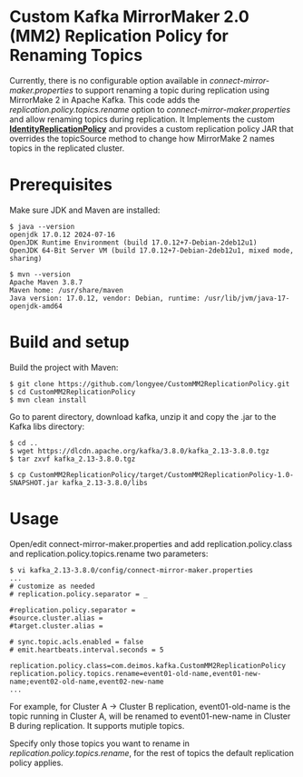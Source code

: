 # Custom Kafka MirrorMaker 2.0 (MM2) Replication Policy for Renaming Topics

Currently, there is no configurable option available in *connect-mirror-maker.properties* to support renaming a topic during replication using MirrorMake 2 in Apache Kafka. This code adds the *replication.policy.topics.rename* option to *connect-mirror-maker.properties* and allow renaming topics during replication.  It Implements the custom [**IdentityReplicationPolicy**](https://github.com/apache/kafka/blob/3.8.0/connect/mirror-client/src/main/java/org/apache/kafka/connect/mirror/IdentityReplicationPolicy.java) and provides a custom replication policy JAR that overrides the topicSource method to change how MirrorMake 2 names topics in the replicated cluster.

Prerequisites
=====

Make sure JDK and Maven are installed:
```
$ java --version
openjdk 17.0.12 2024-07-16
OpenJDK Runtime Environment (build 17.0.12+7-Debian-2deb12u1)
OpenJDK 64-Bit Server VM (build 17.0.12+7-Debian-2deb12u1, mixed mode, sharing)

$ mvn --version
Apache Maven 3.8.7
Maven home: /usr/share/maven
Java version: 17.0.12, vendor: Debian, runtime: /usr/lib/jvm/java-17-openjdk-amd64
```

Build and setup
=====
Build the project with Maven:
```
$ git clone https://github.com/longyee/CustomMM2ReplicationPolicy.git
$ cd CustomMM2ReplicationPolicy
$ mvn clean install
```

Go to parent directory, download kafka, unzip it and copy the .jar to the Kafka libs directory:
```
$ cd ..
$ wget https://dlcdn.apache.org/kafka/3.8.0/kafka_2.13-3.8.0.tgz
$ tar zxvf kafka_2.13-3.8.0.tgz

$ cp CustomMM2ReplicationPolicy/target/CustomMM2ReplicationPolicy-1.0-SNAPSHOT.jar kafka_2.13-3.8.0/libs
```

Usage
=====

Open/edit connect-mirror-maker.properties and add replication.policy.class and replication.policy.topics.rename two parameters:

```
$ vi kafka_2.13-3.8.0/config/connect-mirror-maker.properties
...
# customize as needed
# replication.policy.separator = _

#replication.policy.separator =
#source.cluster.alias =
#target.cluster.alias =

# sync.topic.acls.enabled = false
# emit.heartbeats.interval.seconds = 5

replication.policy.class=com.deimos.kafka.CustomMM2ReplicationPolicy
replication.policy.topics.rename=event01-old-name,event01-new-name;event02-old-name,event02-new-name
...
```
For example, for Cluster A -> Cluster B replication, event01-old-name is the topic running in Cluster A, will be renamed to event01-new-name in Cluster B during replication. It supports mutiple topics.

Specify only those topics you want to rename in *replication.policy.topics.rename*, for the rest of topics the default replication policy applies.
